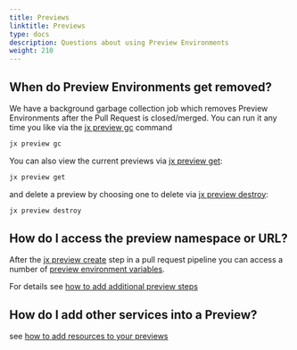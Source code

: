 ```yaml
---
title: Previews
linktitle: Previews
type: docs
description: Questions about using Preview Environments
weight: 210
---
```


## When do Preview Environments get removed?

We have a background garbage collection job which removes Preview Environments after the Pull Request is closed/merged. You can run it any time you like via the [jx preview gc](/v3/develop/reference/jx/preview/gc/) command

```sh
jx preview gc
```

You can also view the current previews via  [jx preview get](/v3/develop/reference/jx/preview/get/):

```sh
jx preview get
```


and delete a preview by choosing one to delete via [jx preview destroy](/v3/develop/reference/jx/preview/destroy/):

```sh
jx preview destroy
```

## How do I access the preview namespace or URL?
             
After the [jx preview create](/v3/develop/reference/jx/preview/create) step in a pull request pipeline you can access a number of [preview environment variables](/v3/develop/environments/preview/#environment-variables).

For details see [how to add additional preview steps](/v3/develop/environments/preview/#additional-preview-steps)


## How do I add other services into a Preview?

see [how to add resources to your previews](/v3/develop/environments/preview/#adding-more-resources)